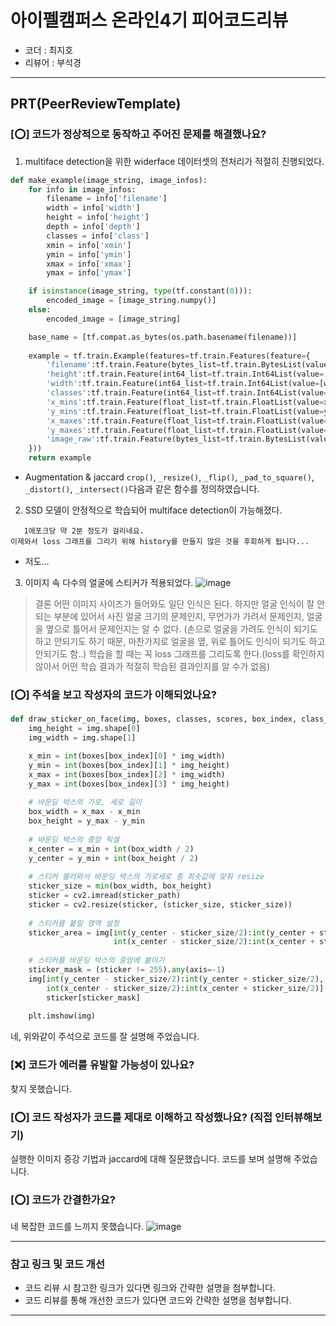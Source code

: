 # 아이펠캠퍼스 온라인4기 피어코드리뷰

- 코더 : 최지호
- 리뷰어 : 부석경

---------------------------------------------
## **PRT(PeerReviewTemplate)**

### **[⭕] 코드가 정상적으로 동작하고 주어진 문제를 해결했나요?**
1. multiface detection을 위한 widerface 데이터셋의 전처리가 적절히 진행되었다.
```python
def make_example(image_string, image_infos):
    for info in image_infos:
        filename = info['filename']
        width = info['width']
        height = info['height']
        depth = info['depth']
        classes = info['class']
        xmin = info['xmin']
        ymin = info['ymin']
        xmax = info['xmax']
        ymax = info['ymax']

    if isinstance(image_string, type(tf.constant(0))):
        encoded_image = [image_string.numpy()]
    else:
        encoded_image = [image_string]

    base_name = [tf.compat.as_bytes(os.path.basename(filename))]
    
    example = tf.train.Example(features=tf.train.Features(feature={
        'filename':tf.train.Feature(bytes_list=tf.train.BytesList(value=base_name)),
        'height':tf.train.Feature(int64_list=tf.train.Int64List(value=[height])),
        'width':tf.train.Feature(int64_list=tf.train.Int64List(value=[width])),
        'classes':tf.train.Feature(int64_list=tf.train.Int64List(value=classes)),
        'x_mins':tf.train.Feature(float_list=tf.train.FloatList(value=xmin)),
        'y_mins':tf.train.Feature(float_list=tf.train.FloatList(value=ymin)),
        'x_maxes':tf.train.Feature(float_list=tf.train.FloatList(value=xmax)),
        'y_maxes':tf.train.Feature(float_list=tf.train.FloatList(value=ymax)),
        'image_raw':tf.train.Feature(bytes_list=tf.train.BytesList(value=encoded_image))
    }))
    return example
```
* Augmentation & jaccard
  `crop()`, `_resize()`, `_flip()`, `_pad_to_square()`, `_distort()`, `_intersect()`다음과 같은 함수를 정의하였습니다.

2. SSD 모델이 안정적으로 학습되어 multiface detection이 가능해졌다.
```
   1에포크당 약 2분 정도가 걸리네요.
이제와서 loss 그래프를 그리기 위해 history를 만들지 않은 것을 후회하게 됩니다...
```
- 저도...

3.  이미지 속 다수의 얼굴에 스티커가 적용되었다.
![image](https://github.com/201710808/AIFFELproject/assets/71332005/dc01e662-f64e-4287-8480-78853b5a3b6b)

> 결론
> 어떤 이미지 사이즈가 들어와도 일단 인식은 된다.
> 하지만 얼굴 인식이 잘 안되는 부분에 있어서 사진 얼굴 크기의 문제인지, 무언가가 가려서 문제인지, 얼굴을 옆으로 틀어서 문제인지는 알 수 없다.
> (손으로 얼굴을 가려도 인식이 되기도 하고 안되기도 하기 때문, 마찬가지로 얼굴을 옆, 위로 틀어도 인식이 되기도 하고 안되기도 함..)
> 학습을 할 때는 꼭 loss 그래프를 그리도록 한다.(loss를 확인하지 않아서 어떤 학습 결과가 적절히 학습된 결과인지를 알 수가 없음)

### **[⭕] 주석을 보고 작성자의 코드가 이해되었나요?**
```python
def draw_sticker_on_face(img, boxes, classes, scores, box_index, class_list, sticker_path):
    img_height = img.shape[0]
    img_width = img.shape[1]

    x_min = int(boxes[box_index][0] * img_width)
    y_min = int(boxes[box_index][1] * img_height)
    x_max = int(boxes[box_index][2] * img_width)
    y_max = int(boxes[box_index][3] * img_height)
    
    # 바운딩 박스의 가로, 세로 길이
    box_width = x_max - x_min
    box_height = y_max - y_min
    
    # 바운딩 박스의 중앙 픽셀
    x_center = x_min + int(box_width / 2) 
    y_center = y_min + int(box_height / 2)
    
    # 스티커 불러와서 바운딩 박스의 가로세로 중 최솟값에 맞춰 resize
    sticker_size = min(box_width, box_height)
    sticker = cv2.imread(sticker_path)
    sticker = cv2.resize(sticker, (sticker_size, sticker_size))
    
    # 스티커를 붙일 영역 설정
    sticker_area = img[int(y_center - sticker_size/2):int(y_center + sticker_size/2),
                       int(x_center - sticker_size/2):int(x_center + sticker_size/2)]
    
    # 스티커를 바운딩 박스의 중앙에 붙이기
    sticker_mask = (sticker != 255).any(axis=-1)
    img[int(y_center - sticker_size/2):int(y_center + sticker_size/2),
        int(x_center - sticker_size/2):int(x_center + sticker_size/2)][sticker_mask] =\
        sticker[sticker_mask]
    
    plt.imshow(img)
```

네, 위와같이 주석으로 코드를 잘 설명해 주었습니다.

### **[❌] 코드가 에러를 유발할 가능성이 있나요?**
 찾지 못했습니다.
 
### **[⭕] 코드 작성자가 코드를 제대로 이해하고 작성했나요?** (직접 인터뷰해보기)
 실행한 이미지 증강 기법과 jaccard에 대해 질문했습니다. 
코드를 보며 설명해 주었습니다.

### **[⭕] 코드가 간결한가요?**
네 복잡한 코드를 느끼지 못했습니다.
![image](https://github.com/201710808/AIFFELproject/assets/71332005/ef21bef3-3e44-4128-8219-e83da42f54d7)


----------------------------------------------
### **참고 링크 및 코드 개선**
* 코드 리뷰 시 참고한 링크가 있다면 링크와 간략한 설명을 첨부합니다.
* 코드 리뷰를 통해 개선한 코드가 있다면 코드와 간략한 설명을 첨부합니다.

----------------------------------------------
